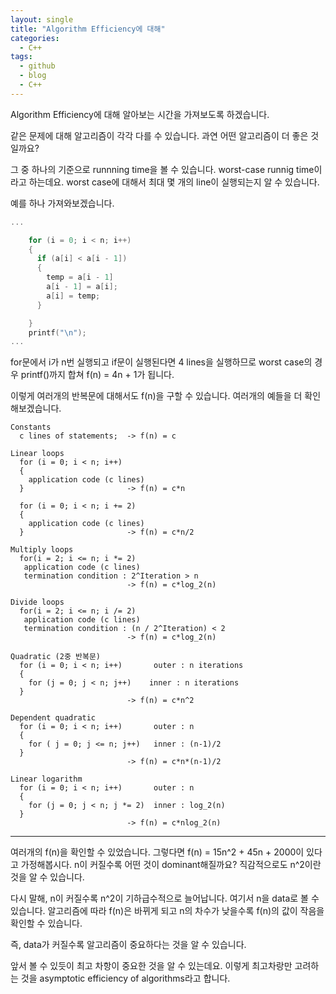 ```yaml
---
layout: single
title: "Algorithm Efficiency에 대해"
categories:
  - C++
tags:
  - github
  - blog
  - C++
---
```


Algorithm Efficiency에 대해 알아보는 시간을 가져보도록 하겠습니다.

같은 문제에 대해 알고리즘이 각각 다를 수 있습니다. 과연 어떤 알고리즘이 더 좋은 것일까요?

그 중 하나의 기준으로 runnning time을 볼 수 있습니다.
worst-case runnig time이라고 하는데요. worst case에 대해서 최대 몇 개의 line이 실행되는지 알 수 있습니다.

예를 하나 가져와보겠습니다.
```c++
...

    for (i = 0; i < n; i++)
    {
      if (a[i] < a[i - 1])
      {
        temp = a[i - 1]
        a[i - 1] = a[i];
        a[i] = temp;
      }

    }
    printf("\n");
...
```

for문에서 i가 n번 실행되고 if문이 실행된다면 4 lines을 실행하므로 worst case의 경우 printf()까지 합쳐 f(n) = 4n + 1가 됩니다.

이렇게 여러개의 반복문에 대해서도 f(n)을 구할 수 있습니다. 여러개의 예들을 더 확인해보겠습니다.

```
Constants
  c lines of statements;  -> f(n) = c

Linear loops
  for (i = 0; i < n; i++)
  {
    application code (c lines)
  }                       -> f(n) = c*n

  for (i = 0; i < n; i += 2)
  {
    application code (c lines)
  }                       -> f(n) = c*n/2

Multiply loops
  for(i = 2; i <= n; i *= 2)
   application code (c lines)
   termination condition : 2^Iteration > n
                          -> f(n) = c*log_2(n)

Divide loops
  for(i = 2; i <= n; i /= 2)
   application code (c lines)
   termination condition : (n / 2^Iteration) < 2
                          -> f(n) = c*log_2(n)

Quadratic (2중 반복문)
  for (i = 0; i < n; i++)       outer : n iterations
  {
    for (j = 0; j < n; j++)    inner : n iterations
  }
                          -> f(n) = c*n^2

Dependent quadratic       
  for (i = 0; i < n; i++)       outer : n
  {
    for ( j = 0; j <= n; j++)   inner : (n-1)/2
  }
                          -> f(n) = c*n*(n-1)/2

Linear logarithm
  for (i = 0; i < n; i++)       outer : n
  {
    for (j = 0; j < n; j *= 2)  inner : log_2(n)
  }
                          -> f(n) = c*nlog_2(n)
```
---
여러개의 f(n)을 확인할 수 있었습니다. 그렇다면 f(n) = 15n^2 + 45n + 2000이 있다고 가정해봅시다.
n이 커질수록 어떤 것이 dominant해질까요? 직감적으로도 n^2이란 것을 알 수 있습니다.

다시 말해, n이 커질수록 n^2이 기하급수적으로 늘어납니다.
여기서 n을 data로 볼 수 있습니다. 알고리즘에 따라 f(n)은 바뀌게 되고 n의 차수가 낮을수록 f(n)의 값이 작음을 확인할 수 있습니다.

즉, data가 커질수록 알고리즘이 중요하다는 것을 알 수 있습니다.

앞서 볼 수 있듯이 최고 차항이 중요한 것을 알 수 있는데요. 이렇게 최고차랑만 고려하는 것을 asymptotic efficiency of algorithms라고 합니다.
